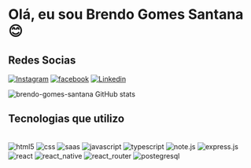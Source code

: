 # Olá, eu sou Brendo Gomes Santana 😊

## Redes Socias
[![Instagram](https://img.shields.io/badge/Instagram-E4405F?style=for-the-badge&logo=instagram&logoColor=white)](https://www.instagram.com/brem._.s/)
[![facebook](https://img.shields.io/badge/Facebook-1877F2?style=for-the-badge&logo=facebook&logoColor=white)](https://www.facebook.com/profile.php?id=100016522992617)
[![Linkedin](https://img.shields.io/badge/LinkedIn-0077B5?style=for-the-badge&logo=linkedin&logoColor=white)](https://www.linkedin.com/in/brendo-gomes-a90210232/)

![brendo-gomes-santana GitHub stats](https://github-readme-stats.vercel.app/api?username=brendo-gomes-santana&show_icons=true&theme=dracula)

## Tecnologias que utilizo
<div style='display: inline_block'><br/>
  <img align='center' alt='html5' src='https://img.shields.io/badge/HTML5-E34F26?style=for-the-badge&logo=html5&logoColor=white'>
  <img align='center' alt='css' src='https://img.shields.io/badge/CSS3-1572B6?style=for-the-badge&logo=css3&logoColor=white'>
  <img align='center' alt='saas' src='https://img.shields.io/badge/Sass-CC6699?style=for-the-badge&logo=sass&logoColor=white'>
  <img align='center' alt='javascript' src='https://img.shields.io/badge/JavaScript-323330?style=for-the-badge&logo=javascript&logoColor=F7DF1E'>
  <img align='center' alt='typescript' src='https://img.shields.io/badge/TypeScript-007ACC?style=for-the-badge&logo=typescript&logoColor=white'>
  <img align='center' alt='note.js' src='https://img.shields.io/badge/Node.js-43853D?style=for-the-badge&logo=node.js&logoColor=white'>
  <img align='center' alt='express.js' src='https://img.shields.io/badge/Express.js-404D59?style=for-the-badge'>
  <img align='center' alt='react' src='https://img.shields.io/badge/React-20232A?style=for-the-badge&logo=react&logoColor=61DAFB'>
  <img align='center' alt='react_native' src='https://img.shields.io/badge/React_Native-20232A?style=for-the-badge&logo=react&logoColor=61DAFB'>
  <img align='center' alt='react_router' src='https://img.shields.io/badge/React_Router-CA4245?style=for-the-badge&logo=react-router&logoColor=white'>
  <img align='center' alt='postegresql' src='https://img.shields.io/badge/PostgreSQL-316192?style=for-the-badge&logo=postgresql&logoColor=white'>
</div>
